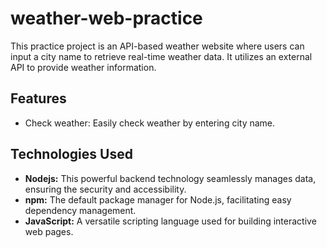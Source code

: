 # weather-web-practice
This practice project is an API-based weather website where users can input a city name to retrieve real-time weather data. It utilizes an external API to provide weather information.

## Features
- Check weather: Easily check weather by entering city name.

## Technologies Used
- **Nodejs:** This powerful backend technology seamlessly manages data, ensuring the security and accessibility.
- **npm:** The default package manager for Node.js, facilitating easy dependency management.
- **JavaScript:** A versatile scripting language used for building interactive web pages.